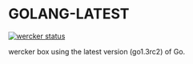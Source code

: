 # GOLANG-LATEST

[![wercker status](https://app.wercker.com/status/b0a61fa44ff4ccf8aac5d42eedd611f3/m "wercker status")](https://app.wercker.com/project/bykey/b0a61fa44ff4ccf8aac5d42eedd611f3)

wercker box using the latest version (go1.3rc2) of Go.
